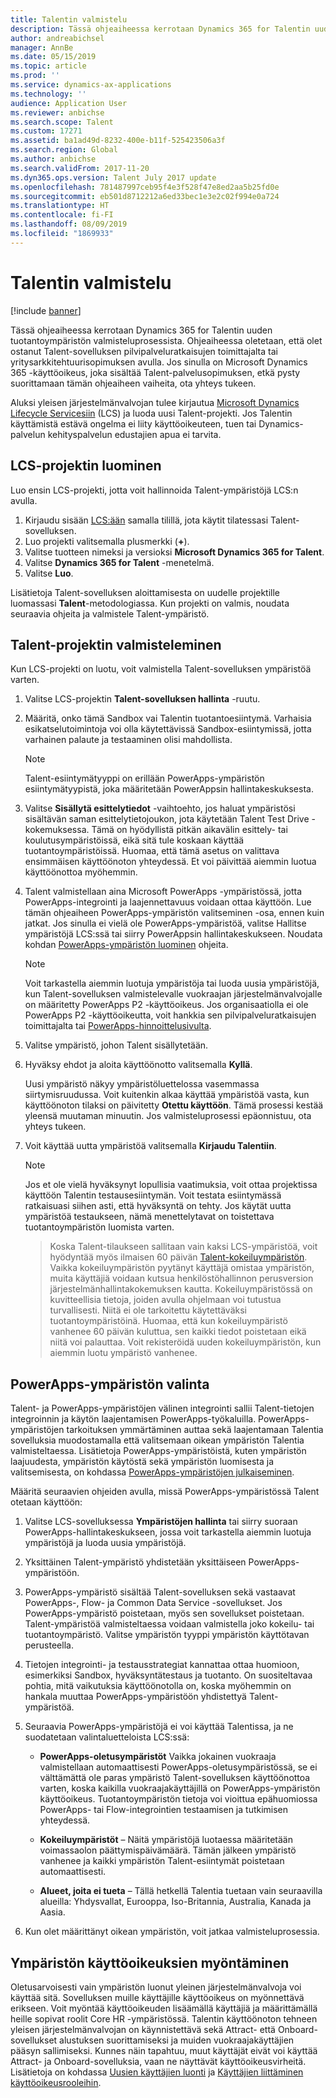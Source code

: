 ```yaml
---
title: Talentin valmistelu
description: Tässä ohjeaiheessa kerrotaan Dynamics 365 for Talentin uuden ympäristön valmisteluprosessista.
author: andreabichsel
manager: AnnBe
ms.date: 05/15/2019
ms.topic: article
ms.prod: ''
ms.service: dynamics-ax-applications
ms.technology: ''
audience: Application User
ms.reviewer: anbichse
ms.search.scope: Talent
ms.custom: 17271
ms.assetid: ba1ad49d-8232-400e-b11f-525423506a3f
ms.search.region: Global
ms.author: anbichse
ms.search.validFrom: 2017-11-20
ms.dyn365.ops.version: Talent July 2017 update
ms.openlocfilehash: 781487997ceb95f4e3f528f47e8ed2aa5b25fd0e
ms.sourcegitcommit: eb501d8712212a6ed33bec1e3e2c02f994e0a724
ms.translationtype: HT
ms.contentlocale: fi-FI
ms.lasthandoff: 08/09/2019
ms.locfileid: "1869933"
---
```

# <a name="provision-talent"></a>Talentin valmistelu

[!include [banner](includes/banner.md)]

Tässä ohjeaiheessa kerrotaan Dynamics 365 for Talentin uuden tuotantoympäristön valmisteluprosessista. Ohjeaiheessa oletetaan, että olet ostanut Talent-sovelluksen pilvipalveluratkaisujen toimittajalta tai yritysarkkitehtuurisopimuksen avulla. Jos sinulla on Microsoft Dynamics 365 -käyttöoikeus, joka sisältää Talent-palvelusopimuksen, etkä pysty suorittamaan tämän ohjeaiheen vaiheita, ota yhteys tukeen.

Aluksi yleisen järjestelmänvalvojan tulee kirjautua [Microsoft Dynamics Lifecycle Servicesiin](https://lcs.dynamics.com) (LCS) ja luoda uusi Talent-projekti. Jos Talentin käyttämistä estävä ongelma ei liity käyttöoikeuteen, tuen tai Dynamics-palvelun kehityspalvelun edustajien apua ei tarvita.

## <a name="create-an-lcs-project"></a>LCS-projektin luominen
Luo ensin LCS-projekti, jotta voit hallinnoida Talent-ympäristöjä LCS:n avulla.

1. Kirjaudu sisään [LCS:ään](https://lcs.dynamics.com/Logon/Index) samalla tilillä, jota käytit tilatessasi Talent-sovelluksen.
2. Luo projekti valitsemalla plusmerkki (**+**).
3. Valitse tuotteen nimeksi ja versioksi **Microsoft Dynamics 365 for Talent**.
4. Valitse **Dynamics 365 for Talent** -menetelmä.
5. Valitse **Luo**.

Lisätietoja Talent-sovelluksen aloittamisesta on uudelle projektille luomassasi **Talent**-metodologiassa. Kun projekti on valmis, noudata seuraavia ohjeita ja valmistele Talent-ympäristö.

## <a name="provision-a-talent-project"></a>Talent-projektin valmisteleminen
Kun LCS-projekti on luotu, voit valmistella Talent-sovelluksen ympäristöä varten.

1. Valitse LCS-projektin **Talent-sovelluksen hallinta** -ruutu.
2. Määritä, onko tämä Sandbox vai Talentin tuotantoesiintymä. Varhaisia esikatselutoimintoja voi olla käytettävissä Sandbox-esiintymissä, jotta varhainen palaute ja testaaminen olisi mahdollista. 
    > [!NOTE]
    > Talent-esiintymätyyppi on erillään PowerApps-ympäristön esiintymätyypistä, joka määritetään PowerAppsin hallintakeskuksesta.
3. Valitse **Sisällytä esittelytiedot** -vaihtoehto, jos haluat ympäristösi sisältävän saman esittelytietojoukon, jota käytetään Talent Test Drive -kokemuksessa. Tämä on hyödyllistä pitkän aikavälin esittely- tai koulutusympäristöissä, eikä sitä tule koskaan käyttää tuotantoympäristöissä.  Huomaa, että tämä asetus on valittava ensimmäisen käyttöönoton yhteydessä. Et voi päivittää aiemmin luotua käyttöönottoa myöhemmin.
4. Talent valmistellaan aina Microsoft PowerApps -ympäristössä, jotta PowerApps-integrointi ja laajennettavuus voidaan ottaa käyttöön. Lue tämän ohjeaiheen PowerApps-ympäristön valitseminen -osa, ennen kuin jatkat. Jos sinulla ei vielä ole PowerApps-ympäristöä, valitse Hallitse ympäristöjä LCS:ssä tai siirry PowerAppsin hallintakeskukseen. Noudata kohdan [PowerApps-ympäristön luominen](https://docs.microsoft.com/powerapps/administrator/create-environment) ohjeita.

    > [!NOTE]
    > Voit tarkastella aiemmin luotuja ympäristöja tai luoda uusia ympäristöjä, kun Talent-sovelluksen valmistelevalle vuokraajan järjestelmänvalvojalle on määritetty PowerApps P2 -käyttöoikeus. Jos organisaatiolla ei ole PowerApps P2 -käyttöoikeutta, voit hankkia sen pilvipalveluratkaisujen toimittajalta tai [PowerApps-hinnoittelusivulta](https://powerapps.microsoft.com/pricing/).

5. Valitse ympäristö, johon Talent sisällytetään.
6. Hyväksy ehdot ja aloita käyttöönotto valitsemalla **Kyllä**.

    Uusi ympäristö näkyy ympäristöluettelossa vasemmassa siirtymisruudussa. Voit kuitenkin alkaa käyttää ympäristöä vasta, kun käyttöönoton tilaksi on päivitetty **Otettu käyttöön**. Tämä prosessi kestää yleensä muutaman minuutin. Jos valmisteluprosessi epäonnistuu, ota yhteys tukeen.

7. Voit käyttää uutta ympäristöä valitsemalla **Kirjaudu Talentiin**.

    > [!NOTE]
    > Jos et ole vielä hyväksynyt lopullisia vaatimuksia, voit ottaa projektissa käyttöön Talentin testausesiintymän. Voit testata esiintymässä ratkaisuasi siihen asti, että hyväksyntä on tehty. Jos käytät uutta ympäristöä testaukseen, nämä menettelytavat on toistettava tuotantoympäristön luomista varten.

    > Koska Talent-tilaukseen sallitaan vain kaksi LCS-ympäristöä, voit hyödyntää myös ilmaisen 60 päivän [Talent-kokeiluympäristön](https://dynamics.microsoft.com/talent/overview/). Vaikka kokeiluympäristön pyytänyt käyttäjä omistaa ympäristön, muita käyttäjiä voidaan kutsua henkilöstöhallinnon perusversion järjestelmänhallintakokemuksen kautta. Kokeiluympäristössä on kuvitteellisia tietoja, joiden avulla ohjelmaan voi tutustua turvallisesti. Niitä ei ole tarkoitettu käytettäväksi tuotantoympäristöinä. Huomaa, että kun kokeiluympäristö vanhenee 60 päivän kuluttua, sen kaikki tiedot poistetaan eikä niitä voi palauttaa. Voit rekisteröidä uuden kokeiluympäristön, kun aiemmin luotu ympäristö vanhenee.

## <a name="select-a-powerapps-environment"></a>PowerApps-ympäristön valinta

Talent- ja PowerApps-ympäristöjen välinen integrointi sallii Talent-tietojen integroinnin ja käytön laajentamisen PowerApps-työkaluilla. PowerApps-ympäristöjen tarkoituksen ymmärtäminen auttaa sekä laajentamaan Talentia sovelluksia muodostamalla että valitsemaan oikean ympäristön Talentia valmisteltaessa. Lisätietoja PowerApps-ympäristöistä, kuten ympäristön laajuudesta, ympäristön käytöstä sekä ympäristön luomisesta ja valitsemisesta, on kohdassa [PowerApps-ympäristöjen julkaiseminen](https://powerapps.microsoft.com/blog/powerapps-environments/). 

Määritä seuraavien ohjeiden avulla, missä PowerApps-ympäristössä Talent otetaan käyttöön: 

1. Valitse LCS-sovelluksessa **Ympäristöjen hallinta** tai siirry suoraan PowerApps-hallintakeskukseen, jossa voit tarkastella aiemmin luotuja ympäristöjä ja luoda uusia ympäristöjä.
2. Yksittäinen Talent-ympäristö yhdistetään yksittäiseen PowerApps-ympäristöön.
3. PowerApps-ympäristö sisältää Talent-sovelluksen sekä vastaavat PowerApps-, Flow- ja Common Data Service -sovellukset. Jos PowerApps-ympäristö poistetaan, myös sen sovellukset poistetaan. Talent-ympäristöä valmisteltaessa voidaan valmistella joko kokeilu- tai tuotantoympäristö. Valitse ympäristön tyyppi ympäristön käyttötavan perusteella. 
4. Tietojen integrointi- ja testausstrategiat kannattaa ottaa huomioon, esimerkiksi Sandbox, hyväksyntätestaus ja tuotanto. On suositeltavaa pohtia, mitä vaikutuksia käyttöönotolla on, koska myöhemmin on hankala muuttaa PowerApps-ympäristöön yhdistettyä Talent-ympäristöä.
5. Seuraavia PowerApps-ympäristöjä ei voi käyttää Talentissa, ja ne suodatetaan valintaluetteloista LCS:ssä:
 
    - **PowerApps-oletusympäristöt** Vaikka jokainen vuokraaja valmistellaan automaattisesti PowerApps-oletusympäristössä, se ei välttämättä ole paras ympäristö Talent-sovelluksen käyttöönottoa varten, koska kaikilla vuokraajakäyttäjillä on PowerApps-ympäristön käyttöoikeus. Tuotantoympäristön tietoja voi vioittua epähuomiossa PowerApps- tai Flow-integrointien testaamisen ja tutkimisen yhteydessä.
   
    - **Kokeiluympäristöt** – Näitä ympäristöjä luotaessa määritetään voimassaolon päättymispäivämäärä. Tämän jälkeen ympäristö vanhenee ja kaikki ympäristön Talent-esiintymät poistetaan automaattisesti.
   
    - **Alueet, joita ei tueta** – Tällä hetkellä Talentia tuetaan vain seuraavilla alueilla: Yhdysvallat, Eurooppa, Iso-Britannia, Australia, Kanada ja Aasia.
  
6. Kun olet määrittänyt oikean ympäristön, voit jatkaa valmisteluprosessia. 
 
## <a name="grant-access-to-the-environment"></a>Ympäristön käyttöoikeuksien myöntäminen
Oletusarvoisesti vain ympäristön luonut yleinen järjestelmänvalvoja voi käyttää sitä. Sovelluksen muille käyttäjille käyttöoikeus on myönnettävä erikseen. Voit myöntää käyttöoikeuden lisäämällä käyttäjiä ja määrittämällä heille sopivat roolit Core HR -ympäristössä. Talentin käyttöönoton tehneen yleisen järjestelmänvalvojan on käynnistettävä sekä Attract- että Onboard-sovellukset alustuksen suorittamiseksi ja muiden vuokraajakäyttäjien pääsyn sallimiseksi.  Kunnes näin tapahtuu, muut käyttäjät eivät voi käyttää Attract- ja Onboard-sovelluksia, vaan ne näyttävät käyttöoikeusvirheitä. Lisätietoja on kohdassa [Uusien käyttäjien luonti](https://docs.microsoft.com/dynamics365/unified-operations/dev-itpro/sysadmin/tasks/create-new-users) ja [Käyttäjien liittäminen käyttöoikeusrooleihin](https://docs.microsoft.com/dynamics365/unified-operations/dev-itpro/sysadmin/tasks/assign-users-security-roles). 
